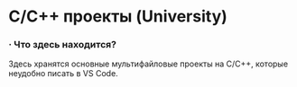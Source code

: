 # C/C++ проекты (University)
### · Что здесь находится?
Здесь хранятся основные мультифайловые проекты на C/C++, которые неудобно писать в VS Code.